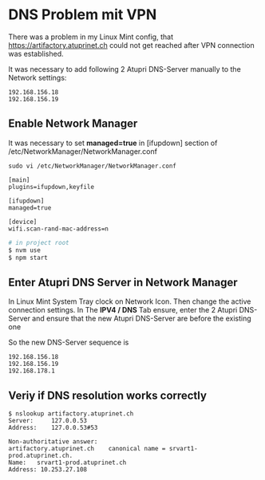 # DNS Problem mit VPN

There was a problem in my Linux Mint config, that https://artifactory.atuprinet.ch could not get reached after VPN connection was established.

It was necessary to add following 2 Atupri DNS-Server manually to the Network settings:

```
192.168.156.18
192.168.156.19
```


## Enable Network Manager
It was necessary to set **managed=true** in [ifupdown] section of /etc/NetworkManager/NetworkManager.conf
```
sudo vi /etc/NetworkManager/NetworkManager.conf

[main]
plugins=ifupdown,keyfile

[ifupdown]
managed=true

[device]
wifi.scan-rand-mac-address=n
```

```bash
# in project root
$ nvm use
$ npm start
```

## Enter Atupri DNS Server in Network Manager

In Linux Mint System Tray clock on Network Icon. Then change the active connection settings.
In  The **IPV4 / DNS** Tab ensure, enter the 2 Atupri DNS-Server and ensure that the new Atupri DNS-Server are before the existing one

So the new DNS-Server sequence is 

```
192.168.156.18
192.168.156.19
192.168.178.1
```


## Veriy if DNS resolution works correctly
```aidl
$ nslookup artifactory.atuprinet.ch 
Server:		127.0.0.53
Address:	127.0.0.53#53

Non-authoritative answer:
artifactory.atuprinet.ch	canonical name = srvart1-prod.atuprinet.ch.
Name:	srvart1-prod.atuprinet.ch
Address: 10.253.27.108

```
